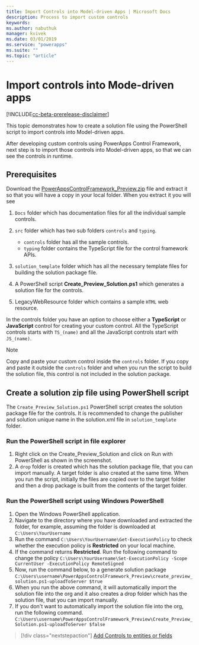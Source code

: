 ```yaml
---
title: Import Controls into Model-driven Apps | Microsoft Docs
description: Process to import custom controls
keywords:
ms.author: nabuthuk
manager: kvivek
ms.date: 03/01/2019
ms.service: "powerapps"
ms.suite: ""
ms.topic: "article"
---
```


# Import controls into Mode-driven apps

[!INCLUDE[cc-beta-prerelease-disclaimer](../../includes/cc-beta-prerelease-disclaimer.md)]

This topic demonstrates how to create a solution file using the PowerShell script to import controls into Model-driven apps.

After developing custom controls using PowerApps Control Framework, next step is to import those controls into Model-driven apps, so that we can see the controls in runtime.

## Prerequisites

Download the [PowerAppsControlFramework_Preview.zip]() file and extract it so that you will have a copy in your local folder. When you extract it you will see

1. `Docs` folder which has documentation files for all the individual sample controls.
2. `src` folder which has two sub folders `controls` and `typing`.

   - `controls` folder has all the sample controls.
   - `typing` folder contains the TypeScript file for the control framework APIs.
3. `solution_template` folder which has all the necessary template files for building the solution package file.
4. A PowerShell script **Create_Preview_Solution.ps1** which generates a solution file for the controls.
5. LegacyWebResource folder which contains a sample `HTML` web resource.

In the controls folder you have an option to choose either a **TypeScript** or **JavaScript** control for creating your custom control. All the TypeScript controls starts with `TS_(name)` and all the JavaScript controls start with `JS_(name)`.  

> [!NOTE]
> Copy and paste your custom control inside the `controls` folder. If you copy and paste it outside the `controls` folder and when you run the script to build the solution file, this control is not included in the solution package. 

## Create a solution zip file using PowerShell script

The `Create_Preview_Solution.ps1` PowerShell script creates the solution package file for the controls. It is recommended to change the publisher and solution unique name in the solution.xml file in `solution_template` folder. 

### Run the PowerShell script in file explorer  

1. Right click on the Create_Preview_Solution and click on Run with PowerShell as shown in the screenshot.
2. A `drop` folder is created which has the solution package file, that you can import manually. A target folder is also created at the same time. When you run the script, initially the files are copied over to the target folder and then a drop package is built from the contents of the target folder.

### Run the PowerShell script using Windows PowerShell

1. Open the Windows PowerShell application. 
2. Navigate to the directory where you have downloaded and extracted the folder, for example, assuming the folder is downloaded at `C:\Users\YourUsername`  
3. Run the command `C:\Users\YourUsername\Get-ExecutionPolicy` to check whether the execution policy is **Restricted** on your local machine. 
4. If the command returns **Restricted**. Run the following command to change the policy `C:\Users\YourUsername\Set-ExecutionPolicy -Scope CurrentUser -ExecutionPolicy RemoteSigned`
5. Now, run the command below, to a generate solution package `C:\Users\username\PowerAppsControlFramework_Preview\create_preview_solution.ps1-uploadToServer $true`
6. When you run the above command, it will automatically import the solution file into the org and it also creates a drop folder which has the solution file, that you can import manually.
7. If you don't want to automatically import the solution file into the org, run the following command. `C:\Users\username\PowerAppsControlFramework_Preview\Create_Preview_Solution.ps1-uploadToServer $false`


> [!div class="nextstepaction"]
> [Add Controls to entities or fields](add-controls-to-a-field-or-entity.md)